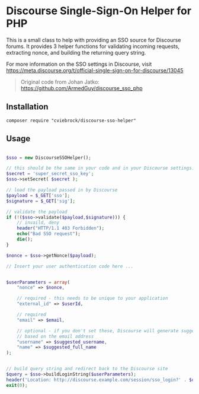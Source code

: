 # Discourse Single-Sign-On Helper for PHP

This is a small class to help with providing an SSO source for Discourse forums. It provides 3 helper functions for validating incoming requests, extracting nonce, and building the returning query string.

For more information on the SSO settings in Discourse, visit <https://meta.discourse.org/t/official-single-sign-on-for-discourse/13045>

> Original code from Johan Jatko: https://github.com/ArmedGuy/discourse_sso_php


## Installation

```
composer require "cviebrock/discourse-sso-helper"
```


## Usage

```php

$sso = new DiscourseSSOHelper();

// this should be the same in your code and in your Discourse settings:
$secret = 'super_secret_sso_key';
$sso->setSecret( $secret );

// load the payload passed in by Discourse
$payload = $_GET['sso'];
$signature = $_GET['sig'];

// validate the payload
if (!($sso->validate($payload,$signature))) {
    // invaild, deny
    header("HTTP/1.1 403 Forbidden");
    echo("Bad SSO request");
    die();
}

$nonce = $sso->getNonce($payload);

// Insert your user authentication code here ...


$userParameters = array(
    "nonce" => $nonce,

    // required - this needs to be unique to your application
    "external_id" => $userId,

    // required
    "email" => $email,

    // optional - if you don't set these, Discourse will generate suggestions
    // based on the email address
    "username" => $suggested_username,
    "name" => $suggested_full_name
);


// build query string and redirect back to the Discourse site
$query = $sso->buildLoginString($userParameters);
header('Location: http://discourse.example.com/session/sso_login?' . $q);
exit(0);
```
